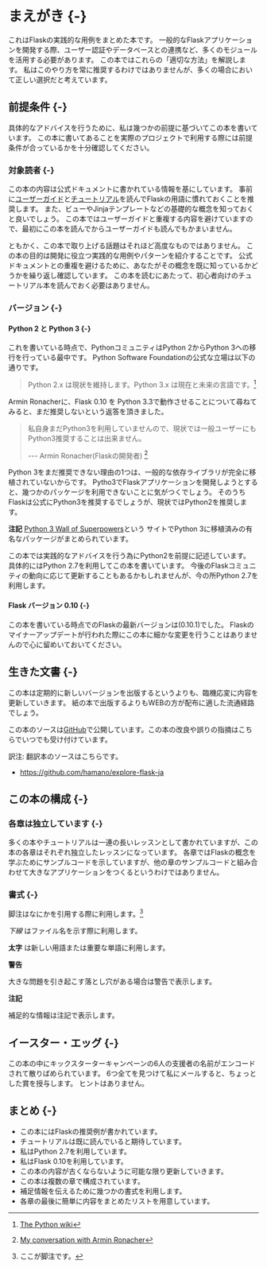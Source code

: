 # まえがき {-}
これはFlaskの実践的な用例をまとめた本です。
一般的なFlaskアプリケーションを開発する際、ユーザー認証やデータベースとの連携など、多くのモジュールを活用する必要があります。
この本ではこれらの「適切な方法」を解説します。
私はこのやり方を常に推奨するわけではありませんが、多くの場合において正しい選択だと考えています。

## 前提条件 {-}
具体的なアドバイスを行うために、私は幾つかの前提に基づいてこの本を書いています。
この本に書いてあることを実際のプロジェクトで利用する際には前提条件が合っているかを十分確認してください。

### 対象読者 {-}
この本の内容は公式ドキュメントに書かれている情報を基にしています。
事前に[ユーザーガイド](http://flask.pocoo.org/docs/#user-s-guide)と[チュートリアル](http://flask.pocoo.org/docs/tutorial/)を読んでFlaskの用語に慣れておくことを推奨します。
また、ビューやJinjaテンプレートなどの基礎的な概念を知っておくと良いでしょう。
この本ではユーザーガイドと重複する内容を避けていますので、最初にこの本を読んでからユーザーガイドも読んでもかまいません。

ともかく、この本で取り上げる話題はそれほど高度なものではありません。
この本の目的は開発に役立つ実践的な用例やパターンを紹介することです。
公式ドキュメントとの重複を避けるために、あなたがその概念を既に知っているかどうかを繰り返し確認しています。
この本を読むにあたって、初心者向けのチュートリアル本を読んでおく必要はありません。

### バージョン {-}

#### Python 2 と Python 3 {-}

これを書いている時点で、PythonコミュニティはPython 2からPython 3への移行を行っている最中です。
Python Software Foundationの公式な立場は以下の通りです。

> Python 2.x は現状を維持します。Python 3.x は現在と未来の言語です。[^1]

Armin Ronacherに、Flask 0.10 を Python 3.3で動作させることについて尋ねてみると、まだ推奨しないという返答を頂きました。

> 私自身まだPython3を利用していませんので、現状では一般ユーザーにも
> Python3推奨することは出来ません。
>
> --- Armin Ronacher(Flaskの開発者) [^2]

Python 3をまだ推奨できない理由の1つは、一般的な依存ライブラリが完全に移植されていないからです。
Pytho3でFlaskアプリケーションを開発しようとすると、幾つかのパッケージを利用できないことに気がつくでしょう。
そのうちFlaskは公式にPython3を推奨するでしょうが、現状ではPython2を推奨します。

**注記**
[Python 3 Wall of Superpowers](https://python3wos.appspot.com/)という
サイトでPython 3に移植済みの有名なパッケージがまとめられています。

この本では実践的なアドバイスを行う為にPython2を前提に記述しています。
具体的にはPython 2.7を利用してこの本を書いています。
今後のFlaskコミュニティの動向に応じて更新することもあるかもしれませんが、今の所Python 2.7を利用します。

#### Flask バージョン 0.10 {-}
この本を書いている時点でのFlaskの最新バージョンは(0.10.1)でした。
Flaskのマイナーアップデートが行われた際にこの本に細かな変更を行うことはありませんので心に留めいておいてください。

## 生きた文書 {-}
この本は定期的に新しいバージョンを出版するというよりも、臨機応変に内容を更新していきます。
紙の本で出版するよりもWEBの方が配布に適した流通経路でしょう。

この本のソースは[GitHub](https://github.com/rpicard/explore-flask)で公開しています。この本の改良や誤りの指摘はこちらでいつでも受け付けています。

訳注: 翻訳本のソースはこちらです。

 - <https://github.com/hamano/explore-flask-ja>

## この本の構成 {-}

### 各章は独立しています {-}
多くの本やチュートリアルは一連の長いレッスンとして書かれていますが、この本の各章はそれぞれ独立したレッスンになっています。
各章ではFlaskの概念を学ぶためにサンプルコードを示していますが、他の章のサンプルコードと組み合わせて大きなアプリケーションをつくるというわけではありません。

### 書式 {-}
脚注はなにかを引用する際に利用します。[^3]

*下線* はファイル名を示す際に利用します。

**太字** は新しい用語または重要な単語に利用します。

**警告**

大きな問題を引き起こす落とし穴がある場合は警告で表示します。

**注記**

補足的な情報は注記で表示します。

## イースター・エッグ {-}
この本の中にキックスターターキャンペーンの6人の支援者の名前がエンコードされて散りばめられています。
6つ全てを見つけて私にメールすると、ちょっとした賞を授与します。
ヒントはありません。

## まとめ {-}

- この本にはFlaskの推奨例が書かれています。
- チュートリアルは既に読んでいると期待しています。
- 私はPython 2.7を利用しています。
- 私はFlask 0.10を利用しています。
- この本の内容が古くならないように可能な限り更新していきます。
- この本は複数の章で構成されています。
- 補足情報を伝えるために幾つかの書式を利用します。
- 各章の最後に簡単に内容をまとめたリストを用意しています。

[^1]: [The Python wiki](http://wiki.python.org/moin/Python2orPython3)

[^2]: [My conversation with Armin Ronacher](https://www.youtube.com/watch?feature=player_detailpage&v=fs20qdvm0K4#t=190)

[^3]: ここが脚注です。

